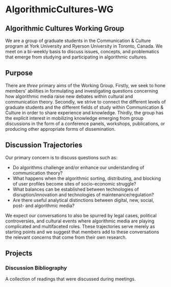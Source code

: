 # AlgorithmicCultures-WG
## Algorithmic Cultures Working Group
We are a group of graduate students in the Communication & Culture program at York University and Ryerson University in Toronto, Canada. We meet on a bi-weekly basis to discuss issues, concepts, and problematics that emerge from studying and participating in algorithmic cultures.

## Purpose
There are _three_ primary aims of the Working Group. Firstly, we seek to hone members’ abilities in formulating and investigating questions concerning how algorithmic media raise new debates within cultural and communication theory. Secondly, we strive to connect the different levels of graduate students and the different fields of study within Communication & Culture in order to share experience and knowledge. Thirdly, the group has the explicit interest in mobilizing knowledge emerging from group discussions in the form of a conference
panels, workshops, publications, or producing other appropriate forms of dissemination.

## Discussion Trajectories
Our primary concern is to discuss questions such as:
- Do algorithms challenge and/or enhance our understanding of communication theory?
- What happens when the algorithmic sorting, distributing, and blocking of user profiles become sites of socio-economic struggle?
- What balances can be established between technologies of disruption/innovation and technologies of maintenance/regulation?
- Are there useful analytical distinctions between digital, new, social, post- and algorithmic media?

We expect our conversations to also be spurred by legal cases, political controversies, and cultural events where algorithmic media are playing complicated and multifaceted roles. These trajectories serve merely as starting points and we suggest that members add to these conversations the relevant concerns that come from their own research.

## Projects

### Discussion Bibliography
A collection of readings that were discussed during meetings.
